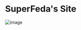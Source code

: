 # SuperFeda's Site

![image](https://github.com/SuperFeda/superfeda-site/assets/112332753/827e3de2-a9ad-4938-a583-c8b3c3b4223e)
